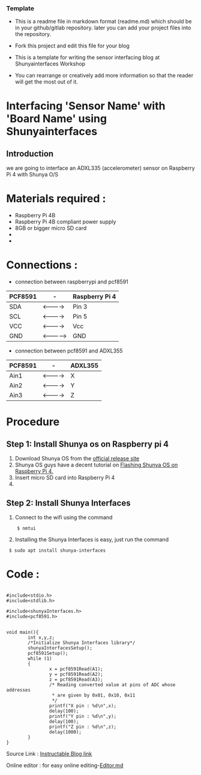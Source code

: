 ### Template

- This is a readme file in markdown format (readme.md) which should be in your github/gitlab repository. later you can add your project files into the repository.

- Fork this project and edit this file for your blog

- This is a template for writing the sensor interfacing blog at Shunyainterfaces Workshop 

- You can rearrange or creatively add more information so that the reader will get the most out of it.



# Interfacing 'Sensor Name' with 'Board Name' using Shunyainterfaces

## Introduction

 we are going to interface an ADXL335 (accelerometer) sensor on Raspberry Pi 4 with Shunya O/S




# Materials required :
- Raspberry Pi 4B
- Raspberry Pi 4B compliant power supply
- 8GB or bigger micro SD card
-
- 


# Connections :

- connection between raspberrypi and pcf8591 


| PCF8591 |     -    |Raspberry Pi 4 |
| ------  | ---- |------- |
| SDA     | <---->  | Pin 3 |
| SCL     | <---->  | Pin 5 |
| VCC     | <---->  | Vcc |
| GND     | <-----> | GND |

- connection between  pcf8591 and ADXL355

| PCF8591 |   -      |ADXL355 |
| ------  | ----  |------- |
| Ain1     | <---->  | X |
| Ain2    | <---->  | Y |
| Ain3     | <---->  | Z |



# Procedure 

## Step 1: Install Shunya os on Raspberry pi 4
1. Download Shunya OS from the [official release site](http://shunyaos.org/beta-release/)
2. Shunya OS guys have a decent tutorial on [Flashing Shunya OS on Raspberry Pi 4.](http://docs.shunyaos.org/boards/Raspberry-Pi-4.ht)
3. Insert micro SD card into Raspberry Pi 4
4. 


## Step 2: Install Shunya Interfaces
1. Connect to the wifi using the command
```
    $ nmtui
```
2. Installing the Shunya Interfaces is easy, just run the command  
```   
 $ sudo apt install shunya-interfaces
```




# Code :

```

#include<stdio.h>
#include<stdlib.h>

#include<shunyaInterfaces.h>
#include<pcf8591.h>


void main(){
        int x,y,z;
        /*Initialize Shunya Interfaces library*/
        shunyaInterfacesSetup();
        pcf8591Setup();
        while (1)
        {
                x = pcf8591Read(A1);
                y = pcf8591Read(A2);
                z = pcf8591Read(A3);
                /* Reading converted value at pins of ADC whose addresses 
                 * are given by 0x01, 0x10, 0x11
                 */
                printf("X pin : %d\n",x); 
                delay(100);
                printf("Y pin : %d\n",y); 
                delay(100);
                printf("Z pin : %d\n",z);
                delay(1000);
        }
}

```

Source Link : [Instructable Blog link](https://www.instructables.com/id/Interface-ADXL335-Sensor-on-Raspberry-Pi-4B-in-4-S/)

Online editor : for easy online editing-[Editor.md ](https://pandao.github.io/editor.md/en.html)



 

